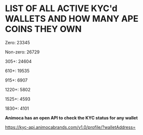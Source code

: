 # LIST OF ALL ACTIVE KYC'd WALLETS AND HOW MANY APE COINS THEY OWN

Zero: 23345

Non-zero: 26729

305+: 24604

610+: 19535

915+: 6907

1220+: 5802

1525+: 4593

1830+: 4101

**Animoca has an open API to check the KYC status for any wallet**

https://kyc-api.animocabrands.com/v1.0/profile/?walletAddress=